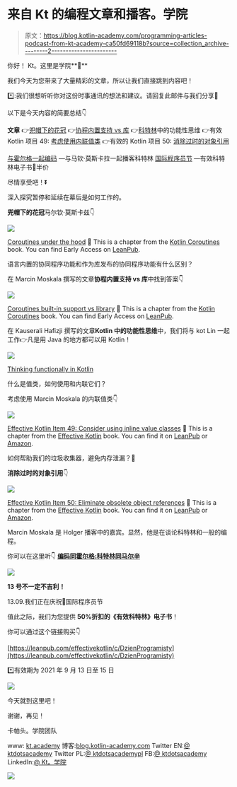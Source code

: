 # 来自 Kt 的编程文章和播客。学院

> 原文：<https://blog.kotlin-academy.com/programming-articles-podcast-from-kt-academy-ca50fd69118b?source=collection_archive---------2----------------------->

你好！
Kt。这里是学院**👋**

我们今天为您带来了大量精彩的文章，所以让我们直接跳到内容吧！

*️⃣:我们很想听听你对这份时事通讯的想法和建议。请回复此邮件与我们分享📩

以下是今天内容的简要总结👇

**文章**
👉[兜帽下的花冠](https://kt.academy/article/cc-under-the-hood)
👉[协程内置支持 vs 库](https://kt.academy/article/cc-built-in-vs-library)
👉[科特林](/thinking-functionally-in-kotlin-1928c9995643)中的功能性思维
👉有效 Kotlin 项目 49: [考虑使用内联值类](https://kt.academy/article/ek-value-classes)
👉有效的 Kotlin 项目 50: [消除过时的对象引用](https://kt.academy/article/ek-object-references)

[与霍尔格一起编码](https://anchor.fm/coding-with-holger?utm_medium=social&utm_source=twitter&utm_campaign=postfity&utm_content=postfity5a725) —与马钦·莫斯卡拉一起播客科特林
[国际程序员节](https://leanpub.com/effectivekotlin/c/DzienProgramisty) —有效科特林电子书🥳半价

尽情享受吧！⏬

深入探究暂停和延续在幕后是如何工作的。

**兜帽下的花冠**马尔钦·莫斯卡兹👇

[![](img/7703f4e652f98a310c0b300f242a1619.png)](https://kt.academy/article/cc-under-the-hood)

[Coroutines under the hood](https://kt.academy/article/cc-under-the-hood)
🔻 This is a chapter from the [Kotlin Coroutines](https://kt.academy/book/coroutines) book. You can find Early Access on [LeanPub](https://leanpub.com/coroutines/).

语言内置的协同程序功能和作为库发布的协同程序功能有什么区别？

在 Marcin Moskala 撰写的文章**协程内置支持 vs 库**中找到答案👇

[![](img/422c37da9a5c53c8e45550ea30500c87.png)](https://kt.academy/article/cc-built-in-vs-library)

[Coroutines built-in support vs library](https://kt.academy/article/cc-built-in-vs-library)
🔻 This is a chapter from the [Kotlin Coroutines](https://kt.academy/book/coroutines) book. You can find Early Access on [LeanPub](https://leanpub.com/coroutines/).

在 Kauserali Hafizji 撰写的文章**Kotlin 中的功能性思维**中，我们将与 kot Lin 一起工作👉凡是用 Java 的地方都可以用 Kotlin！

[![](img/0c74c2fc978dde25e754bd966fecf5d5.png)](https://blog.kotlin-academy.com/thinking-functionally-in-kotlin-1928c9995643)

[Thinking functionally in Kotlin](/thinking-functionally-in-kotlin-1928c9995643)

什么是值类，如何使用和内联它们？

考虑使用 Marcin Moskala 的内联值类👇

[![](img/eb43943460e767275cf7f31aacc37ea0.png)](https://kt.academy/article/ek-value-classes)

[Effective Kotlin Item 49: Consider using inline value classes](https://kt.academy/article/ek-value-classes)
🔻 This is a chapter from the [Effective Kotlin](https://kt.academy/book/effectivekotlin) book. You can find it on [LeanPub](https://leanpub.com/effectivekotlin) or [Amazon](https://www.amazon.com/Effective-Kotlin-practices-Marcin-Moskala/dp/8395452837/ref=sr_1_1?dchild=1&keywords=effective+kotlin&qid=1615033955&sr=8-1).

如何帮助我们的垃圾收集器，避免内存泄漏？🤔

**消除过时的对象引用**👇

[![](img/b157d86cc325bf6b25cc9489cbe3bfa2.png)](https://kt.academy/article/ek-object-references)

[Effective Kotlin Item 50: Eliminate obsolete object references](https://kt.academy/article/ek-object-references)
🔻 This is a chapter from the [Effective Kotlin](https://kt.academy/book/effectivekotlin) book. You can find it on [LeanPub](https://leanpub.com/effectivekotlin) or [Amazon](https://www.amazon.com/Effective-Kotlin-practices-Marcin-Moskala/dp/8395452837/ref=sr_1_1?dchild=1&keywords=effective+kotlin&qid=1615033955&sr=8-1).

Marcin Moskala 是 Holger 播客中的嘉宾。显然，他是在谈论科特林和一般的编程。

你可以在这里听👇
[**编码同霍尔格:科特林同马尔辛**](https://anchor.fm/coding-with-holger?utm_medium=social&utm_source=twitter&utm_campaign=postfity&utm_content=postfity5a725)

[![](img/c65260876fd0da11479c920ebc54782b.png)](https://anchor.fm/coding-with-holger?utm_medium=social&utm_source=twitter&utm_campaign=postfity&utm_content=postfity5a725)

**13 号不一定不吉利！**

13.09.我们正在庆祝🥳国际程序员节

值此之际，我们为您提供 **50%折扣的《有效科特林》电子书**！

你可以通过这个链接购买👇

[https://leanpub.com/effectivekotlin/c/DzienProgramisty](https://leanpub.com/effectivekotlin/c/DzienProgramisty)

*️⃣有效期为 2021 年 9 月 13 日至 15 日

[![](img/4e2e0b6d252b43706c7056ff5fb25e42.png)](https://leanpub.com/effectivekotlin/c/DzienProgramisty)

今天就到这里吧！

谢谢，再见！

卡帕头。学院团队

www: [kt.academy](https://kt.academy/)
博客:[blog.kotlin-academy.com](http://blog.kotlin-academy.com/)
Twitter EN:[@ ktdotsacademy](https://twitter.com/ktdotacademy)
Twitter PL:[@ ktdotsacademypl](https://twitter.com/ktdotacademyPL)
FB:[@ ktdotsacademy](https://www.facebook.com/KtDotAcademy)
LinkedIn:[@ Kt。学院](https://www.linkedin.com/company/kt-academy/)

[![](img/50c8ddef98b77f2f911aff07890446de.png)](https://kt.academy)